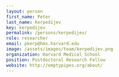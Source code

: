 ```yaml
---
layout: person
first_name: Peter
last_name: Kerpedijev
key: kerpedijev
permalink: /persons/kerpedijev/
role: researcher
email: pkerp@hms.harvard.edu
image: /assets/images/team/kerpedijev.png
organization: Harvard Medical School
position: Postdoctoral Research Fellow
website: http://emptypipes.org/about/
---
```

